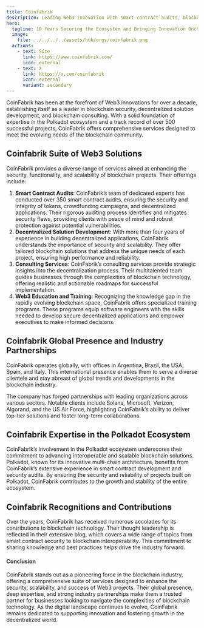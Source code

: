 ```yaml
---
title: Coinfabrik
description: Leading Web3 innovation with smart contract audits, blockchain development, and consulting, CoinFabrik secures and scales decentralized solutions globally.
hero:
  tagline: 10 Years Securing the Ecosystem and Bringing Innovation Onchain.
  image: 
    file: ../../../../assets/hub/orgs/coinfabrik.png
  actions:
    - text: Site
      link: https://www.coinfabrik.com/
      icon: external
    - text: X
      link: https://x.com/coinfabrik
      icon: external
      variant: secondary
---
```


CoinFabrik has been at the forefront of Web3 innovations for over a decade, establishing itself as a leader in blockchain security, decentralized solution development, and blockchain consulting. With a solid foundation of expertise in the Polkadot ecosystem and a track record of over 500 successful projects, CoinFabrik offers comprehensive services designed to meet the evolving needs of the blockchain community.

## Coinfabrik Suite of Web3 Solutions
CoinFabrik provides a diverse range of services aimed at enhancing the security, functionality, and scalability of blockchain projects. Their offerings include:
1. **Smart Contract Audits**: CoinFabrik’s team of dedicated experts has conducted over 350 smart contract audits, ensuring the security and integrity of tokens, crowdfunding campaigns, and decentralized applications. Their rigorous auditing process identifies and mitigates security flaws, providing clients with peace of mind and robust protection against potential vulnerabilities.
2. **Decentralized Solution Development**: With more than four years of experience in building decentralized applications, CoinFabrik understands the importance of security and scalability. They offer tailored blockchain solutions that address the unique needs of each project, ensuring high performance and reliability.
3. **Consulting Services**: CoinFabrik’s consulting services provide strategic insights into the decentralization process. Their multitalented team guides businesses through the complexities of blockchain technology, offering realistic and actionable roadmaps for successful implementation.
4. **Web3 Education and Training**: Recognizing the knowledge gap in the rapidly evolving blockchain space, CoinFabrik offers specialized training programs. These programs equip software engineers with the skills needed to develop secure decentralized applications and empower executives to make informed decisions.

## Coinfabrik Global Presence and Industry Partnerships
CoinFabrik operates globally, with offices in Argentina, Brazil, the USA, Spain, and Italy. This international presence enables them to serve a diverse clientele and stay abreast of global trends and developments in the blockchain industry.

The company has forged partnerships with leading organizations across various sectors. Notable clients include Solana, Microsoft, Verizon, Algorand, and the US Air Force, highlighting CoinFabrik’s ability to deliver top-tier solutions and foster long-term collaborations.

## Coinfabrik Expertise in the Polkadot Ecosystem
CoinFabrik’s involvement in the Polkadot ecosystem underscores their commitment to advancing interoperable and scalable blockchain solutions. Polkadot, known for its innovative multi-chain architecture, benefits from CoinFabrik’s extensive experience in smart contract development and security audits. By ensuring the security and reliability of projects built on Polkadot, CoinFabrik contributes to the growth and stability of the entire ecosystem.

## Coinfabrik Recognitions and Contributions
Over the years, CoinFabrik has received numerous accolades for its contributions to blockchain technology. Their thought leadership is reflected in their extensive blog, which covers a wide range of topics from smart contract security to blockchain interoperability. This commitment to sharing knowledge and best practices helps drive the industry forward.

#### Conclusion
CoinFabrik stands out as a pioneering force in the blockchain industry, offering a comprehensive suite of services designed to enhance the security, scalability, and success of Web3 projects. Their global presence, deep expertise, and strong industry partnerships make them a trusted partner for businesses looking to navigate the complexities of blockchain technology. As the digital landscape continues to evolve, CoinFabrik remains dedicated to supporting innovation and fostering growth in the decentralized world.
